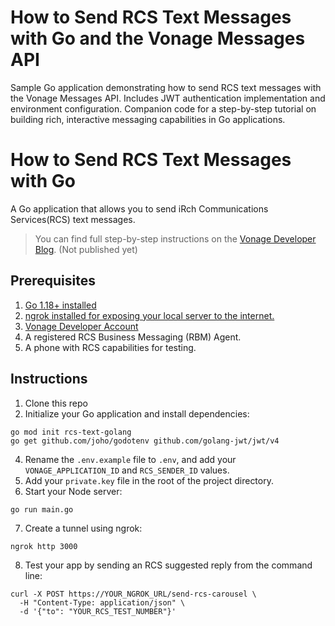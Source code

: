 # How to Send RCS Text Messages with Go and the Vonage Messages API
Sample Go application demonstrating how to send RCS text messages with the Vonage Messages API. Includes JWT authentication implementation and environment configuration. Companion code for a step-by-step tutorial on building rich, interactive messaging capabilities in Go applications.


# How to Send RCS Text Messages with Go
A Go application that allows you to send iRch Communications Services(RCS) text messages.

> You can find full step-by-step instructions on the [Vonage Developer Blog](#). (Not published yet)



## Prerequisites
1. [Go 1.18+ installed](https://go.dev/dl/)
2. [ngrok installed for exposing your local server to the internet.](https://ngrok.com/downloads/mac-os)
3. [Vonage Developer Account](https://developer.vonage.com/sign-up)
4. A registered RCS Business Messaging (RBM) Agent.
5. A phone with RCS capabilities for testing.



## Instructions
1. Clone this repo
2. Initialize your Go application and install dependencies:
```
go mod init rcs-text-golang
go get github.com/joho/godotenv github.com/golang-jwt/jwt/v4
```
4. Rename the `.env.example` file to `.env`, and add your `VONAGE_APPLICATION_ID` and `RCS_SENDER_ID` values.
5. Add your `private.key` file in the root of the project directory.
6. Start your Node server:
```
go run main.go
```
7. Create a tunnel using ngrok:
```
ngrok http 3000
```
8. Test your app by sending an RCS suggested reply from the command line:
```
curl -X POST https://YOUR_NGROK_URL/send-rcs-carousel \
  -H "Content-Type: application/json" \
  -d '{"to": "YOUR_RCS_TEST_NUMBER"}'
```
